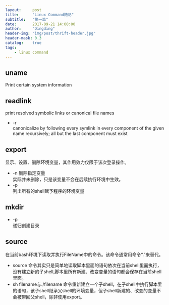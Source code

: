 ```yaml
---
layout:     post
title:      "Linux Command随记"
subtitle:   "第一篇"
date:       2017-09-21 14:00:00
author:     "Dingding"
header-img: "img/post/thrift-header.jpg"
header-mask: 0.3
catalog:    true
tags:
    - linux command
---
```


## uname
Print certain system information

## readlink
print resolved symbolic links or canonical file names

* -r  
   canonicalize by following every symlink in every component of the given name recursively; all but the last component must exist
   
## export
显示、设置、删除环境变量，其作用效力仅限于该次登录操作。

*  -n  删除指定变量  
实际并未删除，只是该变量不会在后续执行环境中生效。
*  -p  
列出所有的shell赋予程序的环境变量

## mkdir
* -p  
递归创建目录

## source
在当前bash环境下读取并执行FileName中的命令。该命令通常用命令“.”来替代。

* source 命令其实只是简单地读取脚本里面的语句依次在当前shell里面执行，没有建立新的子shell,脚本里所有新建、改变变量的语句都会保存在当前shell里面。
* sh filename与./filename 命令重新建立一个子shell，在子shell中执行脚本里的语句，该子shell继承父shell的环境变量，但子shell新建的、改变的变量不会被带回父shell，除非使用export。


















